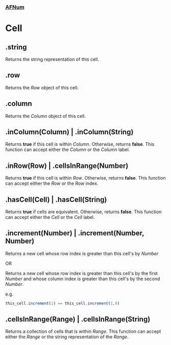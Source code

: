 ### [AFNum](README.md)
# Cell

## .string
Returns the string representation of this cell.

## .row
Returns the *Row* object of this cell.

## .column
Returns the *Column* object of this cell.

## .inColumn(Column) | .inColumn(String)
Returns **true** if this cell is within *Column*. Otherwise, returns **false**. This function can accept either the *Column* or the *Column* label.

## .inRow(Row) | .cellsInRange(Number)
Returns **true** if this cell is within *Row*. Otherwise, returns **false**. This function can accept either the *Row* or the *Row* index.

## .hasCell(Cell) | .hasCell(String)
Returns **true** if cells are equivalent. Otherwise, returns **false**. This function can accept either the *Cell* or the *Cell* label.

## .increment(Number) | .increment(Number, Number)
Returns a new cell whose row index is greater than this cell's by *Number*

OR

Returns a new cell whose row index is greater than this cell's by the first *Number* and whose column index is greater than this cell's by the second *Number*.

e.g.

```javascript
this_cell.increment(1) == this_cell.increment(1,0)
```

## .cellsInRange(Range) | .cellsInRange(String)
Returns a collection of cells that is within *Range*. This function can accept either the *Range* or the string representation of the *Range*.
